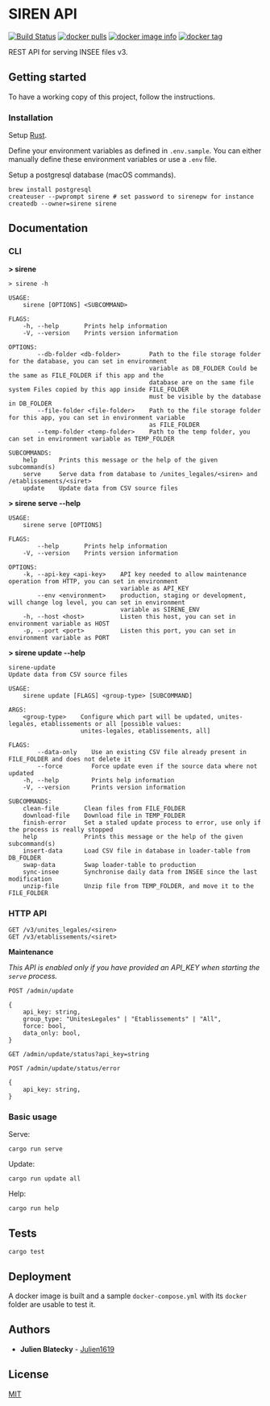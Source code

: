 # SIREN API

[![Build Status](https://travis-ci.com/Creatiwity/siren.svg?branch=master)](https://travis-ci.com/Creatiwity/siren)
[![docker pulls](https://img.shields.io/docker/pulls/creatiwity/siren.svg)](https://hub.docker.com/r/creatiwity/siren/)
[![docker image info](https://images.microbadger.com/badges/image/creatiwity/siren.svg)](http://microbadger.com/images/creatiwity/siren)
[![docker tag](https://images.microbadger.com/badges/version/creatiwity/siren.svg)](https://hub.docker.com/r/creatiwity/siren/tags/)

REST API for serving INSEE files v3.

## Getting started

To have a working copy of this project, follow the instructions.

### Installation

Setup [Rust](https://www.rust-lang.org).

Define your environment variables as defined in `.env.sample`. You can either manually define these environment variables or use a `.env` file.

Setup a postgresql database (macOS commands).

```
brew install postgresql
createuser --pwprompt sirene # set password to sirenepw for instance
createdb --owner=sirene sirene
```

## Documentation

### CLI

**> sirene**

```
> sirene -h

USAGE:
    sirene [OPTIONS] <SUBCOMMAND>

FLAGS:
    -h, --help       Prints help information
    -V, --version    Prints version information

OPTIONS:
        --db-folder <db-folder>        Path to the file storage folder for the database, you can set in environment
                                       variable as DB_FOLDER Could be the same as FILE_FOLDER if this app and the
                                       database are on the same file system Files copied by this app inside FILE_FOLDER
                                       must be visible by the database in DB_FOLDER
        --file-folder <file-folder>    Path to the file storage folder for this app, you can set in environment variable
                                       as FILE_FOLDER
        --temp-folder <temp-folder>    Path to the temp folder, you can set in environment variable as TEMP_FOLDER

SUBCOMMANDS:
    help      Prints this message or the help of the given subcommand(s)
    serve     Serve data from database to /unites_legales/<siren> and /etablissements/<siret>
    update    Update data from CSV source files
```

**> sirene serve --help**

```
USAGE:
    sirene serve [OPTIONS]

FLAGS:
        --help       Prints help information
    -V, --version    Prints version information

OPTIONS:
    -k, --api-key <api-key>    API key needed to allow maintenance operation from HTTP, you can set in environment
                               variable as API_KEY
        --env <environment>    production, staging or development, will change log level, you can set in environment
                               variable as SIRENE_ENV
    -h, --host <host>          Listen this host, you can set in environment variable as HOST
    -p, --port <port>          Listen this port, you can set in environment variable as PORT
```

**> sirene update --help**

```
sirene-update 
Update data from CSV source files

USAGE:
    sirene update [FLAGS] <group-type> [SUBCOMMAND]

ARGS:
    <group-type>    Configure which part will be updated, unites-legales, etablissements or all [possible values:
                    unites-legales, etablissements, all]

FLAGS:
        --data-only    Use an existing CSV file already present in FILE_FOLDER and does not delete it
        --force        Force update even if the source data where not updated
    -h, --help         Prints help information
    -V, --version      Prints version information

SUBCOMMANDS:
    clean-file       Clean files from FILE_FOLDER
    download-file    Download file in TEMP_FOLDER
    finish-error     Set a staled update process to error, use only if the process is really stopped
    help             Prints this message or the help of the given subcommand(s)
    insert-data      Load CSV file in database in loader-table from DB_FOLDER
    swap-data        Swap loader-table to production
    sync-insee       Synchronise daily data from INSEE since the last modification
    unzip-file       Unzip file from TEMP_FOLDER, and move it to the FILE_FOLDER
```

### HTTP API

```
GET /v3/unites_legales/<siren>
GET /v3/etablissements/<siret>
```

**Maintenance**

_This API is enabled only if you have provided an API_KEY when starting the `serve` process._

```
POST /admin/update

{
    api_key: string,
    group_type: "UnitesLegales" | "Etablissements" | "All",
    force: bool,
    data_only: bool,
}
```

```
GET /admin/update/status?api_key=string
```

```
POST /admin/update/status/error

{
    api_key: string,
}
```

### Basic usage

Serve:

```
cargo run serve
```

Update:

```
cargo run update all
```

Help:

```
cargo run help
```

## Tests

```
cargo test
```

## Deployment

A docker image is built and a sample `docker-compose.yml` with its `docker` folder are usable to test it.

## Authors

-   **Julien Blatecky** - [Julien1619](https://twitter.com/Julien1619)

## License

[MIT](LICENSE.md)
